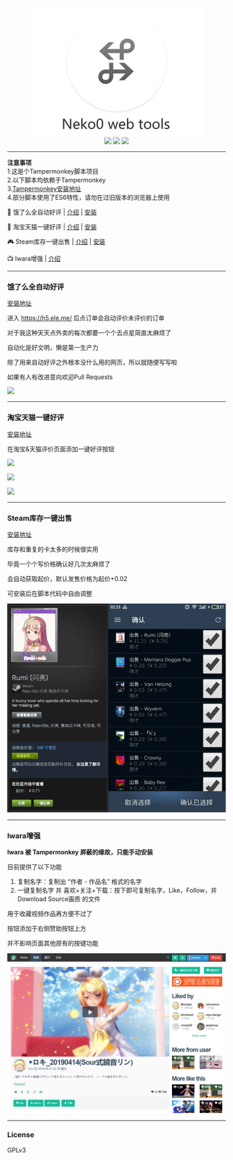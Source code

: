 <div align="center">
    <img src="https://github.com/jojuniori/neko0-web-tools/raw/master/img/logo.png" width="400"">
    <br>
    <img src="https://img.shields.io/badge/not-a%20bug-brightgreen.svg"> 
    <img src="https://img.shields.io/badge/it's-a%20feature-brightgreen.svg"> 
    <img src="https://img.shields.io/badge/%F0%9F%90%BE-Neko-ff69b4.svg">
</div>

----

**注意事项**  
1.这是个Tampermonkey脚本项目  
2.以下脚本均依赖于Tampermonkey  
3.[Tampermonkey安装地址](https://chrome.google.com/webstore/detail/tampermonkey/dhdgffkkebhmkfjojejmpbldmpobfkfo)  
4.部分脚本使用了ES6特性，请勿在过旧版本的浏览器上使用

🍔 饿了么全自动好评 | [介绍](#饿了么全自动好评) | [安装](https://greasyfork.org/zh-CN/scripts/369326-h5%E7%89%88%E9%A5%BF%E4%BA%86%E4%B9%88%E8%87%AA%E5%8A%A8%E5%A5%BD%E8%AF%84)

🛒 淘宝天猫一键好评 | [介绍](#淘宝天猫一键好评) | [安装](https://greasyfork.org/zh-CN/scripts/14744-%E6%B7%98%E5%AE%9D-%E5%A4%A9%E7%8C%AB%E4%B8%80%E9%94%AE%E5%A5%BD%E8%AF%84)

🎮 Steam库存一键出售 | [介绍](#Steam库存一键出售) | [安装](https://greasyfork.org/zh-CN/scripts/35770-steam%E5%BA%93%E5%AD%98%E4%B8%80%E9%94%AE%E5%87%BA%E5%94%AE%E5%8A%9F%E8%83%BD)

📺 Iwara增强 | [介绍](#Iwara增强)

----

### 饿了么全自动好评

[安装地址](https://greasyfork.org/zh-CN/scripts/369326-h5%E7%89%88%E9%A5%BF%E4%BA%86%E4%B9%88%E8%87%AA%E5%8A%A8%E5%A5%BD%E8%AF%84)

进入 https://h5.ele.me/ 后点订单会自动评价未评价的订单

对于我这种天天点外卖的每次都要一个个去点星简直太麻烦了

自动化是好文明，懒是第一生产力

除了用来自动好评之外根本没什么用的网页，所以就随便写写啦

如果有人有改进意向欢迎Pull Requests

![](https://greasyfork.org/system/screenshots/screenshots/000/011/374/thumb/122.gif)

----

### 淘宝天猫一键好评

[安装地址](https://greasyfork.org/zh-CN/scripts/14744-%E6%B7%98%E5%AE%9D-%E5%A4%A9%E7%8C%AB%E4%B8%80%E9%94%AE%E5%A5%BD%E8%AF%84)

在淘宝&天猫评价页面添加一键好评按钮

![](https://greasyfork.org/system/screenshots/screenshots/000/002/776/original/1.png)

![](https://greasyfork.org/system/screenshots/screenshots/000/002/777/original/2.png)

![](https://greasyfork.org/system/screenshots/screenshots/000/002/778/original/3.png)

----

### Steam库存一键出售

[安装地址](https://greasyfork.org/zh-CN/scripts/35770-steam%E5%BA%93%E5%AD%98%E4%B8%80%E9%94%AE%E5%87%BA%E5%94%AE%E5%8A%9F%E8%83%BD)

库存和重复的卡太多的时候很实用

毕竟一个个写价格确认好几次太麻烦了

会自动获取起价，默认发售价格为起价+0.02

可安装后在脚本代码中自由调整

![](https://raw.githubusercontent.com/jojuniori/neko0-web-tools/master/img/steam.png)

----

### Iwara增强

**Iwara 被 Tampermonkey 屏蔽的缘故，只能手动安装**

目前提供了以下功能
1. 复制名字：复制出 “作者 - 作品名” 格式的名字
2. 一键复制名字 并 喜欢+关注+下载：按下即可复制名字，Like，Follow，并Download Source画质 的文件

用于收藏视频作品再方便不过了

按钮添加于右侧赞助按钮上方

并不影响页面其他原有的按键功能

![](https://raw.githubusercontent.com/jojuniori/neko0-web-tools/master/img/iwara.png)

----

### License

GPLv3
